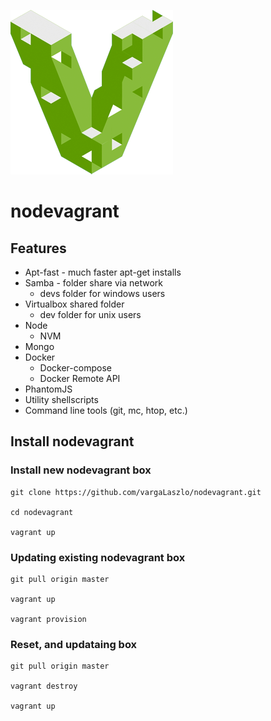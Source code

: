 ![Nodevagrant](docs/imgs/nvagrant.png)

# nodevagrant

## Features

* Apt-fast - much faster apt-get installs
* Samba - folder share via network
  * devs folder for windows users
* Virtualbox shared folder
  * dev folder for unix users
* Node
  * NVM
* Mongo
* Docker
  * Docker-compose
  * Docker Remote API
* PhantomJS
* Utility shellscripts
* Command line tools (git, mc, htop, etc.)


## Install nodevagrant

### Install new nodevagrant box

    git clone https://github.com/vargaLaszlo/nodevagrant.git
    
    cd nodevagrant
    
    vagrant up

### Updating existing nodevagrant box

    git pull origin master
    
    vagrant up
    
    vagrant provision

### Reset, and updataing box

    git pull origin master
    
    vagrant destroy
    
    vagrant up
